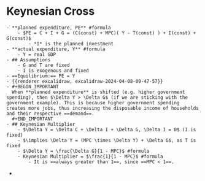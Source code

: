 # Keynesian Cross
	- **planned expenditure, PE** #formula
		- $PE = C + I + G = (C(const) + MPC)( Y - T(const) ) + I(const) + G(const)$
			- *I* is the planned investment
	- **actual expenditure, Y** #formula
		- Y = real GDP
	- ## Assumptions
		- G and T are fixed
		- I is exogenous and fixed
	- ==Equilibrium:== PE = Y
	- {{renderer excalidraw, excalidraw-2024-04-08-09-47-57}}
	- #+BEGIN_IMPORTANT
	  When **planned expenditure** is shifted (e.g. higher government spending), then $\Delta Y > \Delta G$ (if we are sticking with the government example). This is because higher government spending creates more jobs, thus increasing the disposable income of households and their respective ==demand==.
	  #+END_IMPORTANT
	- ## Keynesian Multiplier
		- $\Delta Y = \Delta C + \Delta I + \Delta G, \Delta I = 0$ (I is fixed)
		- $\implies \Delta Y = (MPC \times \Delta Y) + \Delta G$, as T is fixed
		- $\Delta Y = \frac{\Delta G}{1 - MPC}$ #formula
		- Keynesian Multiplier = $\frac{1}{1 - MPC}$ #formula
			- It is ==always greater than 1==, since ==MPC < 1==.
-
